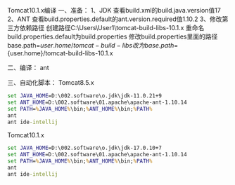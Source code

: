 Tomcat10.1.x编译
一、准备：
1、JDK
查看build.xml的build.java.version值17
2、ANT
查看build.properties.default的ant.version.required值1.10.2
3、修改第三方依赖路径
创建路径C:\Users\User1\tomcat-build-libs-10.1.x
重命名build.properties.default为build.properties
修改build.properties里面的路径
base.path=${user.home}/tomcat-build-libs
改为
base.path=${user.home}/tomcat-build-libs-10.1.x

二、编译：
ant

三、自动化脚本：
Tomcat8.5.x
```bat
set JAVA_HOME=D:\002.software\o.jdk\jdk-11.0.21+9
set ANT_HOME=D:\002.software\01.apache\apache-ant-1.10.14
set PATH=%JAVA_HOME%\bin;%ANT_HOME%\bin;%PATH%
ant
ant ide-intellij
```

Tomcat10.1.x
```bat
set JAVA_HOME=D:\002.software\o.jdk\jdk-17.0.10+7
set ANT_HOME=D:\002.software\01.apache\apache-ant-1.10.14
set PATH=%JAVA_HOME%\bin;%ANT_HOME%\bin;%PATH%
ant
ant ide-intellij
```

